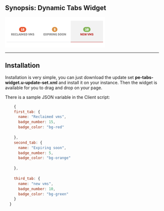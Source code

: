 ## Synopsis: Dynamic Tabs Widget

![alt text](../../images/pe-dynamic-tabs-widget.png "Tier Overview")

***

## Installation

Installation is very simple, you can just download the update set **pe-tabs-widget.u-update-set.xml** and install it on your instance. Then the widget is available for you to drag and drop on your page.

There is a sample JSON variable in the Client script:

```javascript
    {
    first_tab: {
      name: "Reclaimed vms",
      badge_number: 15,
      badge_color: "bg-red"

    },
    second_tab: {
      name: "Expiring soon",
      badge_number: 5,
      badge_color: "bg-orange"

    },

    third_tab: {
      name: "new vms",
      badge_number: 10,
      badge_color: "bg-green"
    }
  }
```